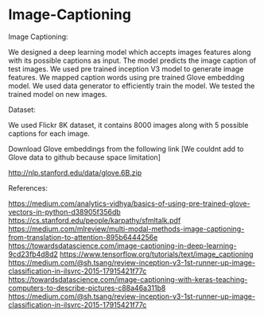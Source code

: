 # Image-Captioning

Image Captioning:

We designed a deep learning model which accepts images features along with its possible captions as input.
The model predicts the image caption of test images.
We used pre trained inception V3 model to generate image features.
We mapped caption words using pre trained Glove embedding model.
We used data generator to efficiently train the model.
We tested the trained model on new images.

Dataset:

We used Flickr 8K dataset, it contains 8000 images along with 5 possible captions for each image.

Download Glove embeddings from the following link [We couldnt add to Glove data to github because space limitation]

http://nlp.stanford.edu/data/glove.6B.zip

References:

https://medium.com/analytics-vidhya/basics-of-using-pre-trained-glove-vectors-in-python-d38905f356db
https://cs.stanford.edu/people/karpathy/sfmltalk.pdf
https://medium.com/mlreview/multi-modal-methods-image-captioning-from-translation-to-attention-895b6444256e
https://towardsdatascience.com/image-captioning-in-deep-learning-9cd23fb4d8d2
https://www.tensorflow.org/tutorials/text/image_captioning
https://medium.com/@sh.tsang/review-inception-v3-1st-runner-up-image-classification-in-ilsvrc-2015-17915421f77c
https://towardsdatascience.com/image-captioning-with-keras-teaching-computers-to-describe-pictures-c88a46a311b8
https://medium.com/@sh.tsang/review-inception-v3-1st-runner-up-image-classification-in-ilsvrc-2015-17915421f77c